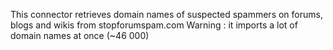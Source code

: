 This connector retrieves domain names of suspected spammers on forums, blogs and wikis from stopforumspam.com
Warning : it imports a lot of domain names at once (~46 000)
